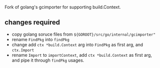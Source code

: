 Fork of golang's gcimporter for supporting build.Context.

## changes required

- copy golang soruce files from `${GOROOT}/src/go/internal/gcimporter"`
- rename `FindPkg` into `findPkg`
- change add `ctx *build.Context` arg into `FindPkg` as first arg, and
  `ctx.Import`
- rename `Import` to `importContext`, add `ctx *build.Context` as first arg,
  and pipe it through `findPkg` usages.
